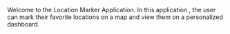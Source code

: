 Welcome to the Location Marker Application.
In this application , the user can mark their favorite locations on a map and view them on a personalized dashboard.
